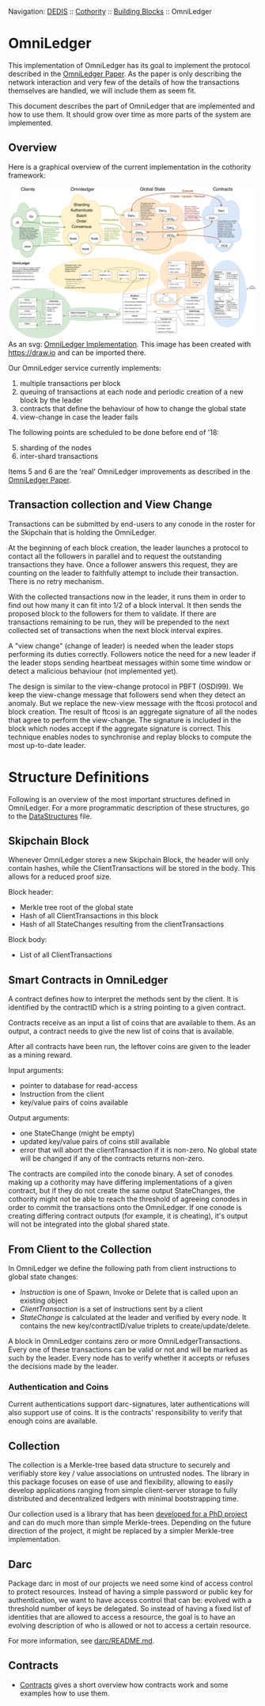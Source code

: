 Navigation: [DEDIS](https://github.com/dedis/doc/tree/master/README.md) ::
[Cothority](https://github.com/dedis/cothority/tree/master/README.md) ::
[Building Blocks](https://github.com/dedis/cothority/tree/master/doc/BuildingBlocks.md) ::
OmniLedger

# OmniLedger

This implementation of OmniLedger has its goal to implement the protocol
described in the [OmniLedger Paper](https://eprint.iacr.org/2017/406.pdf).
As the paper is only describing the network interaction and very few of the
details of how the transactions themselves are handled, we will include
them as seem fit.

This document describes the part of OmniLedger that are implemented and how to
use them. It should grow over time as more parts of the system are implemented.

## Overview

Here is a graphical overview of the current implementation in the cothority
framework:

![OmniLedger Implementation](Omniledger.png?raw=true "OmniLedger")
As an svg: [OmniLedger Implementation](Omniledger.svg). This image has been
created with https://draw.io and can be imported there.

Our OmniLedger service currently implements:

1. multiple transactions per block
2. queuing of transactions at each node and periodic creation of a new
block by the leader
3. contracts that define the behaviour of how to change the global state
4. view-change in case the leader fails

The following points are scheduled to be done before end of '18:

5. sharding of the nodes
6. inter-shard transactions

Items 5 and 6 are the 'real' OmniLedger improvements as described in the
[OmniLedger Paper](https://eprint.iacr.org/2017/406.pdf).

## Transaction collection and View Change

Transactions can be submitted by end-users to any conode in the roster for
the Skipchain that is holding the OmniLedger.

At the beginning of each block creation, the leader launches a protocol to
contact all the followers in parallel and to request the outstanding
transactions they have. Once a follower answers this request, they are
counting on the leader to faithfully attempt to include their transaction.
There is no retry mechanism.

With the collected transactions now in the leader, it runs them in order
to find out how many it can fit into 1/2 of a block interval. It then sends
the proposed block to the followers for them to validate. If there are transactions
remaining to be run, they will be prepended to the next collected set of
transactions when the next block interval expires.

A "view change" (change of leader) is needed when the leader stops performing
its duties correctly. Followers notice the need for a new leader if the leader
stops sending heartbeat messages within some time window or detect a malicious
behaviour (not implemented yet).

The design is similar to the view-change protocol in PBFT (OSDI99). We keep the
view-change message that followers send when they detect an anomaly. But we
replace the new-view message with the ftcosi protocol and block creation. The
result of ftcosi is an aggregate signature of all the nodes that agree to
perform the view-change. The signature is included in the block which nodes
accept if the aggregate signature is correct. This technique enables nodes to
synchronise and replay blocks to compute the most up-to-date leader.

# Structure Definitions

Following is an overview of the most important structures defined in OmniLedger.
For a more programmatic description of these structures, go to the
[DataStructures](DataStructures.md) file.

## Skipchain Block

Whenever OmniLedger stores a new Skipchain Block, the header will only contain
hashes, while the ClientTransactions will be stored in the body. This allows
for a reduced proof size.

Block header:
- Merkle tree root of the global state
- Hash of all ClientTransactions in this block
- Hash of all StateChanges resulting from the clientTransactions

Block body:
- List of all ClientTransactions

## Smart Contracts in OmniLedger

A contract defines how to interpret the methods sent by the client. It is
identified by the contractID which is a string pointing to a given contract.

Contracts receive as an input a list of coins that are available to them. As
an output, a contract needs to give the new list of coins that is available.

After all contracts have been run, the leftover coins are given to the leader as
a mining reward.

Input arguments:
- pointer to database for read-access
- Instruction from the client
- key/value pairs of coins available

Output arguments:
- one StateChange (might be empty)
- updated key/value pairs of coins still available
- error that will abort the clientTransaction if it is non-zero. No global
state will be changed if any of the contracts returns non-zero.

The contracts are compiled into the conode binary. A set of conodes making
up a cothority may have differing implementations of a given contract,
but if they do not create the same output StateChanges, the cothority might not
be able to reach the threshold of agreeing conodes in order to commit the
transactions onto the OmniLedger. If one conode is creating differing contract outputs
(for example, it is cheating), it's output will not be integrated into the
global shared state.

## From Client to the Collection

In OmniLedger we define the following path from client instructions to
global state changes:

* _Instruction_ is one of Spawn, Invoke or Delete that is called upon an
existing object
* _ClientTransaction_ is a set of instructions sent by a client
* _StateChange_ is calculated at the leader and verified by every node. It
contains the new key/contractID/value triplets to create/update/delete.

A block in OmniLedger contains zero or more OmniLedgerTransactions. Every
one of these transactions can be valid or not and will be marked as such by
the leader. Every node has to verify whether it accepts or refuses the
decisions made by the leader.

### Authentication and Coins

Current authentications support darc-signatures, later authentications will also
support use of coins. It is the contracts' responsibility to verify that enough
coins are available.

## Collection

The collection is a Merkle-tree based data structure to securely and
verifiably store key / value associations on untrusted nodes. The library
in this package focuses on ease of use and flexibility, allowing to easily
develop applications ranging from simple client-server storage to fully
distributed and decentralized ledgers with minimal bootstrapping time.

Our collection used is a library that has been
[developed for a PhD project](collection/README.md) and
can do much more than simple Merkle-trees. Depending on the future direction
of the project, it might be replaced by a simpler Merkle-tree implementation.

## Darc

Package darc in most of our projects we need some kind of access control to
protect resources. Instead of having a simple password or public key for
authentication, we want to have access control that can be: evolved with a
threshold number of keys be delegated. So instead of having a fixed list of
identities that are allowed to access a resource, the goal is to have an
evolving description of who is allowed or not to access a certain resource.

For more information, see [darc/README.md](darc/README.md).

## Contracts

- [Contracts](Contracts.md) gives a short overview how contracts work and
some examples how to use them.
